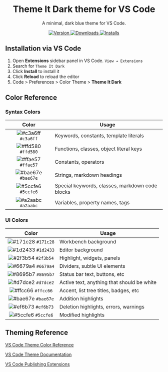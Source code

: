 </p>
<h1 align="center">
  Theme It Dark theme for VS Code
</h1>
<p align="center">
  A minimal, dark blue theme for VS Code</a>.
</p>
<p align="center">
  <a href="https://marketplace.visualstudio.com/items?itemName=HaneshJogani.theme-it-dark">
    <img alt="Version" src="https://vsmarketplacebadge.apphb.com/version/haneshjogani.theme-it-dark.svg" />
  </a>
  <a href="https://marketplace.visualstudio.com/items?itemName=HaneshJogani.theme-it-dark">
  <img alt="Downloads" src="https://vsmarketplacebadge.apphb.com/downloads/haneshjogani.theme-it-dark.svg" />
  </a>
  <a href="https://marketplace.visualstudio.com/items?itemName=HaneshJogani.theme-it-dark">
  <img alt="Installs" src="https://vsmarketplacebadge.apphb.com/installs/haneshjogani.theme-it-dark.svg" />
  </a>
</p>

## Installation via VS Code
1. Open **Extensions** sidebar panel in VS Code. `View → Extensions`
2. Search for `Theme It Dark`
3. Click **Install** to install it
4. Click **Reload** to reload the editor
5. Code > Preferences > Color Theme > **Theme It Dark**

## Color Reference
### Syntax Colors
|                               Color                                | Usage                                           |
| :----------------------------------------------------------------: | ----------------------------------------------- |
| ![#c3a6ff](https://via.placeholder.com/10/c3a6ff?text=+) `#c3a6ff` | Keywords, constants, template literals          |
| ![#ffd580](https://via.placeholder.com/10/ffd580?text=+) `#ffd580` | Functions, classes, object literal keys         |
| ![#ffae57](https://via.placeholder.com/10/ffae57?text=+) `#ffae57` | Constants, operators                            |
| ![#bae67e](https://via.placeholder.com/10/bae67e?text=+) `#bae67e` | Strings, markdown headings                      |
| ![#5ccfe6](https://via.placeholder.com/10/5ccfe6?text=+) `#5ccfe6` | Special keywords, classes, markdown code blocks |
| ![#a2aabc](https://via.placeholder.com/10/a2aabc?text=+) `#a2aabc` | Variables, property names, tags                 |

### UI Colors
|                               Color                                | Usage                                      |
| :----------------------------------------------------------------: | ------------------------------------------ |
| ![#171c28](https://via.placeholder.com/10/171c28?text=+) `#171c28` | Workbench background                       |
| ![#1d2433](https://via.placeholder.com/10/1d2433?text=+) `#1d2433` | Editor background                          |
| ![#2f3b54](https://via.placeholder.com/10/2f3b54?text=+) `#2f3b54` | Highlight, widgets, panels                 |
| ![#6679a4](https://via.placeholder.com/10/6679a4?text=+) `#6679a4` | Dividers, subtle UI elements               |
| ![#8695b7](https://via.placeholder.com/10/8695b7?text=+) `#8695b7` | Status bar text, buttons, etc              |
| ![#d7dce2](https://via.placeholder.com/10/d7dce2?text=+) `#d7dce2` | Active text, anything that should be white |
| ![#ffcc66](https://via.placeholder.com/10/ffcc66?text=+) `#ffcc66` | Accent, list tree titles, badges, etc      |
| ![#bae67e](https://via.placeholder.com/10/bae67e?text=+) `#bae67e` | Addition highlights                        |
| ![#ef6b73](https://via.placeholder.com/10/ef6b73?text=+) `#ef6b73` | Deletion highlights, errors, warnings      |
| ![#5ccfe6](https://via.placeholder.com/10/5ccfe6?text=+) `#5ccfe6` | Modified highlights                        |


## Theming Reference
[VS Code Theme Color Reference](https://code.visualstudio.com/docs/getstarted/theme-color-reference)

[VS Code Theme Documentation](https://code.visualstudio.com/docs/extensions/themes-snippets-colorizers)

[VS Code Publishing Extensions](https://code.visualstudio.com/docs/extensions/publish-extension)
